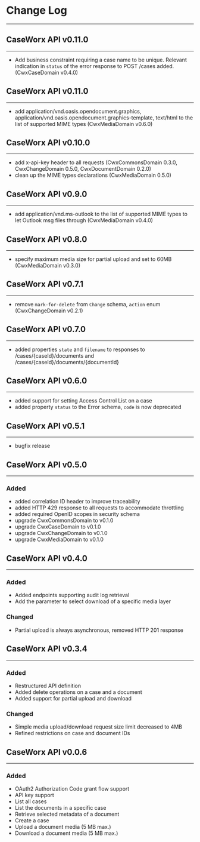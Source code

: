# Change Log
------------

## CaseWorx API v0.11.0
-----------------------
- Add business constraint requiring a case name to be unique. Relevant indication in `status` of the error response to POST /cases added. (CwxCaseDomain v0.4.0)

## CaseWorx API v0.11.0
-----------------------
- add application/vnd.oasis.opendocument.graphics, application/vnd.oasis.opendocument.graphics-template, text/html to the list of supported MIME types (CwxMediaDomain v0.6.0)

## CaseWorx API v0.10.0
-----------------------
- add x-api-key header to all requests (CwxCommonsDomain 0.3.0, CwxChangeDomain 0.5.0, CwxDocumentDomain 0.2.0)
- clean up the MIME types declarations (CwxMediaDomain 0.5.0)

## CaseWorx API v0.9.0
----------------------
- add application/vnd.ms-outlook to the list of supported MIME types to let Outlook msg files through (CwxMediaDomain v0.4.0)

## CaseWorx API v0.8.0
----------------------
- specify maximum media size for partial upload and set to 60MB (CwxMediaDomain v0.3.0)

## CaseWorx API v0.7.1
----------------------
- remove `mark-for-delete` from `Change` schema, `action` enum (CwxChangeDomain v0.2.1)

## CaseWorx API v0.7.0
----------------------
- added properties `state` and `filename` to responses to /cases/{caseId}/documents and /cases/{caseId}/documents/{documentId}

## CaseWorx API v0.6.0
----------------------
- added support for setting Access Control List on a case
- added property `status` to the Error schema, `code` is now deprecated

## CaseWorx API v0.5.1
----------------------
- bugfix release

## CaseWorx API v0.5.0
----------------------

### Added
- added correlation ID header to improve traceability
- added HTTP 429 response to all requests to accommodate throttling
- added required OpenID scopes in security schema
- upgrade CwxCommonsDomain to v0.1.0
- upgrade CwxCaseDomain to v0.1.0
- upgrade CwxChangeDomain to v0.1.0
- upgrade CwxMediaDomain to v0.1.0

## CaseWorx API v0.4.0
----------------------

### Added
- Added endpoints supporting audit log retrieval
- Add the parameter to select download of a specific media layer

### Changed
- Partial upload is always asynchronous, removed HTTP 201 response

## CaseWorx API v0.3.4
----------------------

### Added
- Restructured API definition
- Added delete operations on a case and a document
- Added support for partial upload and download

### Changed
- Simple media upload/download request size limit decreased to 4MB
- Refined restrictions on case and document IDs

## CaseWorx API v0.0.6
----------------------

### Added
- OAuth2 Authorization Code grant flow support
- API key support
- List all cases
- List the documents in a specific case
- Retrieve selected metadata of a document
- Create a case
- Upload a document media (5 MB max.)
- Download a document media (5 MB max.)
